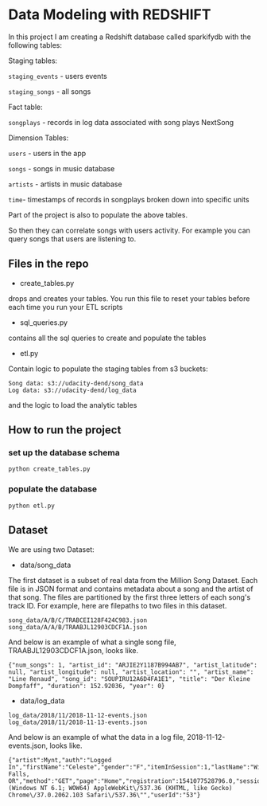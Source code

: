 # Data Modeling with REDSHIFT
  
In this project I am creating a Redshift database called sparkifydb with the following tables:

Staging tables:

`staging_events` - users events

`staging_songs` - all songs

Fact table:

`songplays` - records in log data associated with song plays NextSong

Dimension Tables:

`users` - users in the app

`songs` - songs in music database

`artists` - artists in music database

`time`- timestamps of records in songplays broken down into specific units

Part of the project is also to populate the above tables.

 
So then they can correlate songs with users activity. For example you can query songs that users are listening to.

## Files in the repo


- create_tables.py

drops and creates your tables. You run this file to reset your tables before each time you run your ETL scripts

- sql_queries.py

contains all the sql queries to create and populate the tables 

- etl.py

Contain logic to populate the staging tables from s3 buckets: 

    Song data: s3://udacity-dend/song_data
    Log data: s3://udacity-dend/log_data
    
and the logic to load the analytic tables

## How to run the project

### set up the database schema
`python create_tables.py`

### populate the database
`python etl.py`
 
 
## Dataset 

We are using two Dataset:

- data/song_data

The first dataset is a subset of real data from the Million Song Dataset. Each file is in JSON format and contains metadata about a song and the artist of that song. The files are partitioned by the first three letters of each song's track ID. For example, here are filepaths to two files in this dataset.
```
song_data/A/B/C/TRABCEI128F424C983.json
song_data/A/A/B/TRAABJL12903CDCF1A.json
```
And below is an example of what a single song file, TRAABJL12903CDCF1A.json, looks like.
```
{"num_songs": 1, "artist_id": "ARJIE2Y1187B994AB7", "artist_latitude": null, "artist_longitude": null, "artist_location": "", "artist_name": "Line Renaud", "song_id": "SOUPIRU12A6D4FA1E1", "title": "Der Kleine Dompfaff", "duration": 152.92036, "year": 0}
```


- data/log_data

```
log_data/2018/11/2018-11-12-events.json
log_data/2018/11/2018-11-13-events.json
```
And below is an example of what the data in a log file, 2018-11-12-events.json, looks like.
```
{"artist":Mynt,"auth":"Logged In","firstName":"Celeste","gender":"F","itemInSession":1,"lastName":"Williams","length":null,"level":"free","location":"Klamath Falls, OR","method":"GET","page":"Home","registration":1541077528796.0,"sessionId":52,"song":null,"status":200,"ts":1541207123796,"userAgent":"\"Mozilla\/5.0 (Windows NT 6.1; WOW64) AppleWebKit\/537.36 (KHTML, like Gecko) Chrome\/37.0.2062.103 Safari\/537.36\"","userId":"53"}
```


